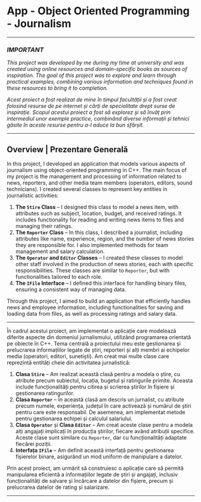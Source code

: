 # App - Object Oriented Programming - Journalism

*******************************************************

### *IMPORTANT*
*This project was developed by me during my time at university and was created using online resources and domain-specific books as sources of inspiration. The goal of this project was to explore and learn through practical examples, combining various information and techniques found in these resources to bring it to completion.*

*Acest proiect a fost realizat de mine în timpul facultății și a fost creat folosind resurse de pe internet și cărți de specialitate drept surse de inspirație. Scopul acestui proiect a fost să explorez și să învăț prin intermediul unor exemple practice, combinând diverse informații și tehnici găsite în aceste resurse pentru a-l aduce la bun sfârșit.*

*******************************************************

## Overview | Prezentare Generală

In this project, I developed an application that models various aspects of journalism using object-oriented programming in C++. The main focus of my project is the management and processing of information related to news, reporters, and other media team members (operators, editors, sound technicians).
I created several classes to represent key entities in journalistic activities:

1. **The `Stire` Class** – I designed this class to model a news item, with attributes such as subject, location, budget, and received ratings. It includes functionality for reading and writing news items to files and managing their ratings.
2. **The `Reporter` Class** – In this class, I described a journalist, including attributes like name, experience, region, and the number of news stories they are responsible for. I also implemented methods for team management and salary calculation.
3. **The `Operator` and `Editor` Classes** – I created these classes to model other staff involved in the production of news stories, each with specific responsibilities. These classes are similar to `Reporter`, but with functionalities tailored to each role.
4. **The `IFile` Interface** – I defined this interface for handling binary files, ensuring a consistent way of managing data.

Through this project, I aimed to build an application that efficiently handles news and employee information, including functionalities for saving and loading data from files, as well as processing ratings and salary data.

*******************************************************

În cadrul acestui proiect, am implementat o aplicație care modelează diferite aspecte din domeniul jurnalismului, utilizând programarea orientată pe obiecte în C++. Tema centrală a proiectului meu este gestionarea și prelucrarea informațiilor legate de știri, reporteri și alți membri ai echipelor media (operatori, editori, sunetiști).
Am creat mai multe clase care reprezintă entități cheie din activitatea jurnalistică:

1. **Clasa `Stire`** – Am realizat această clasă pentru a modela o știre, cu atribute precum subiectul, locația, bugetul și ratingurile primite. Aceasta include funcționalități pentru citirea și scrierea știrilor în fișiere și gestionarea ratingurilor.
2. **Clasa `Reporter`** – În această clasă am descris un jurnalist, cu atribute precum numele, experiența, județul în care activează și numărul de știri pentru care este responsabil. De asemenea, am implementat metode pentru gestionarea echipei și calculul salariului.
3. **Clasa `Operator`** și **Clasa `Editor`** – Am creat aceste clase pentru a modela alți angajați implicați în producția știrilor, fiecare având atribuții specifice. Aceste clase sunt similare cu `Reporter`, dar cu funcționalități adaptate fiecărei poziții.
4. **Interfața `IFile`** – Am definit această interfață pentru gestionarea fișierelor binare, asigurând un mod uniform de manipulare a datelor.

Prin acest proiect, am urmărit să construiesc o aplicație care să permită manipularea eficientă a informațiilor legate de știri și angajați, inclusiv funcționalități de salvare și încărcare a datelor din fișiere, precum și prelucrarea datelor de rating și salarizare.

---
